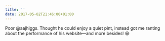 ```yaml
---
title: ''
date: 2017-05-02T21:46:00+01:00
---
```

Poor @aajhiggs. Thought he could enjoy a quiet pint, instead got me ranting about the performance of his website—and more besides! 😆‬
